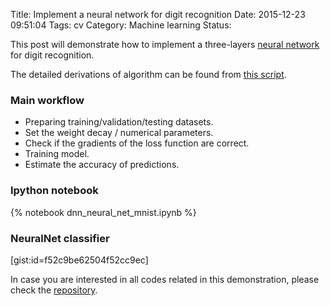 Title: Implement a neural network for digit recognition
Date: 2015-12-23 09:51:04
Tags: cv
Category: Machine learning
Status:


This post will demonstrate how to implement a three-layers [neural network](http://deeplearning.stanford.edu/wiki/index.php/Neural_Networks) for digit recognition.

The detailed derivations of algorithm can be found from [this script](https://drive.google.com/file/d/0B6IJ6j3ytMuqVjVBOHM3RG1sajA/view?usp=sharing).

### Main workflow

* Preparing training/validation/testing datasets.
* Set the weight decay / numerical parameters.
* Check if the gradients of the loss function are correct.
* Training model.
* Estimate the accuracy of predictions.

### Ipython notebook

{% notebook dnn_neural_net_mnist.ipynb %}

### NeuralNet classifier

[gist:id=f52c9be62504f52cc9ec]

In case you are interested in all codes related in this demonstration, please check the [repository](https://github.com/tsaith/dnn_play).
